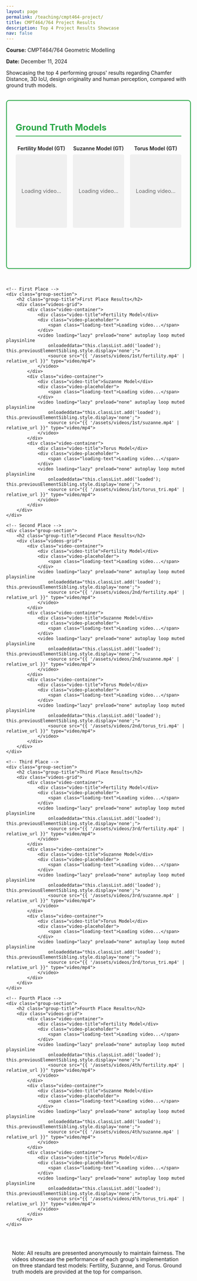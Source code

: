 ```yaml
---
layout: page
permalink: /teaching/cmpt464-project/
title: CMPT464/764 Project Results
description: Top 4 Project Results Showcase
nav: false
---
```


<style>
    .results-container {
        margin-top: 2rem;
    }

    .group-section {
        margin-bottom: 3rem;
        padding: 1.5rem;
        border: 1px solid var(--global-divider-color);
        border-radius: 8px;
        background-color: var(--global-bg-color);
        box-shadow: 0 2px 4px rgba(0,0,0,0.05);
    }

    .group-section.gt {
        border: 2px solid #28a745;
    }

    .group-title {
        color: var(--global-theme-color);
        font-size: 1.5rem;
        margin-bottom: 1.5rem;
        padding-bottom: 0.5rem;
        border-bottom: 2px solid var(--global-divider-color);
    }

    .group-title.gt {
        color: #28a745;
        border-bottom: 2px solid #28a745;
    }

    .videos-grid {
        display: grid;
        grid-template-columns: repeat(3, 1fr);
        gap: 1rem;
        margin-top: 1rem;
    }

    .video-container {
        width: 100%;
        min-height: 200px;
    }

    .video-title {
        font-weight: 600;
        margin-bottom: 0.5rem;
        text-align: center;
    }

    .video-placeholder {
        width: 100%;
        height: 200px;
        background: #f0f0f0;
        border-radius: 4px;
        display: flex;
        align-items: center;
        justify-content: center;
        margin-bottom: 1rem;
    }

    .loading-text {
        color: #666;
        font-size: 0.9rem;
    }

    video {
        width: 100%;
        border-radius: 4px;
        box-shadow: 0 2px 4px rgba(0,0,0,0.1);
        max-height: 200px;
        object-fit: cover;
        opacity: 0;
        transition: opacity 0.3s;
    }

    video.loaded {
        opacity: 1;
    }

    .note {
        margin-top: 2rem;
        padding: 1rem;
        background-color: var(--global-bg-color);
        border: 1px solid var(--global-divider-color);
        border-radius: 8px;
        font-size: 0.9rem;
        color: var(--global-text-color-light);
    }

    @media (max-width: 768px) {
        .videos-grid {
            grid-template-columns: 1fr;
            max-width: 400px;
            margin: 1rem auto;
        }
        
        video {
            max-height: 300px;
        }
    }
</style>

<div class="header-info">
    <p><strong>Course:</strong> CMPT464/764 Geometric Modelling</p>
    <p><strong>Date:</strong> December 11, 2024</p>
    <p>Showcasing the top 4 performing groups' results regarding Chamfer Distance, 3D IoU, design originality and human perception, compared with ground truth models.</p>
</div>

<div class="results-container">
    <!-- Ground Truth -->
    <div class="group-section gt">
        <h2 class="group-title gt">Ground Truth Models</h2>
        <div class="videos-grid">
            <div class="video-container">
                <div class="video-title">Fertility Model (GT)</div>
                <div class="video-placeholder">
                    <span class="loading-text">Loading video...</span>
                </div>
                <video loading="lazy" preload="none" autoplay loop muted playsinline
                    onloadeddata="this.classList.add('loaded'); this.previousElementSibling.style.display='none';">
                    <source src="{{ '/assets/videos/gt/fertility.mp4' | relative_url }}" type="video/mp4">
                </video>
            </div>
            <div class="video-container">
                <div class="video-title">Suzanne Model (GT)</div>
                <div class="video-placeholder">
                    <span class="loading-text">Loading video...</span>
                </div>
                <video loading="lazy" preload="none" autoplay loop muted playsinline
                    onloadeddata="this.classList.add('loaded'); this.previousElementSibling.style.display='none';">
                    <source src="{{ '/assets/videos/gt/suzanne.mp4' | relative_url }}" type="video/mp4">
                </video>
            </div>
            <div class="video-container">
                <div class="video-title">Torus Model (GT)</div>
                <div class="video-placeholder">
                    <span class="loading-text">Loading video...</span>
                </div>
                <video loading="lazy" preload="none" autoplay loop muted playsinline
                    onloadeddata="this.classList.add('loaded'); this.previousElementSibling.style.display='none';">
                    <source src="{{ '/assets/videos/gt/torus_tri.mp4' | relative_url }}" type="video/mp4">
                </video>
            </div>
        </div>
    </div>

    <!-- First Place -->
    <div class="group-section">
        <h2 class="group-title">First Place Results</h2>
        <div class="videos-grid">
            <div class="video-container">
                <div class="video-title">Fertility Model</div>
                <div class="video-placeholder">
                    <span class="loading-text">Loading video...</span>
                </div>
                <video loading="lazy" preload="none" autoplay loop muted playsinline
                    onloadeddata="this.classList.add('loaded'); this.previousElementSibling.style.display='none';">
                    <source src="{{ '/assets/videos/1st/fertility.mp4' | relative_url }}" type="video/mp4">
                </video>
            </div>
            <div class="video-container">
                <div class="video-title">Suzanne Model</div>
                <div class="video-placeholder">
                    <span class="loading-text">Loading video...</span>
                </div>
                <video loading="lazy" preload="none" autoplay loop muted playsinline
                    onloadeddata="this.classList.add('loaded'); this.previousElementSibling.style.display='none';">
                    <source src="{{ '/assets/videos/1st/suzanne.mp4' | relative_url }}" type="video/mp4">
                </video>
            </div>
            <div class="video-container">
                <div class="video-title">Torus Model</div>
                <div class="video-placeholder">
                    <span class="loading-text">Loading video...</span>
                </div>
                <video loading="lazy" preload="none" autoplay loop muted playsinline
                    onloadeddata="this.classList.add('loaded'); this.previousElementSibling.style.display='none';">
                    <source src="{{ '/assets/videos/1st/torus_tri.mp4' | relative_url }}" type="video/mp4">
                </video>
            </div>
        </div>
    </div>

    <!-- Second Place -->
    <div class="group-section">
        <h2 class="group-title">Second Place Results</h2>
        <div class="videos-grid">
            <div class="video-container">
                <div class="video-title">Fertility Model</div>
                <div class="video-placeholder">
                    <span class="loading-text">Loading video...</span>
                </div>
                <video loading="lazy" preload="none" autoplay loop muted playsinline
                    onloadeddata="this.classList.add('loaded'); this.previousElementSibling.style.display='none';">
                    <source src="{{ '/assets/videos/2nd/fertility.mp4' | relative_url }}" type="video/mp4">
                </video>
            </div>
            <div class="video-container">
                <div class="video-title">Suzanne Model</div>
                <div class="video-placeholder">
                    <span class="loading-text">Loading video...</span>
                </div>
                <video loading="lazy" preload="none" autoplay loop muted playsinline
                    onloadeddata="this.classList.add('loaded'); this.previousElementSibling.style.display='none';">
                    <source src="{{ '/assets/videos/2nd/suzanne.mp4' | relative_url }}" type="video/mp4">
                </video>
            </div>
            <div class="video-container">
                <div class="video-title">Torus Model</div>
                <div class="video-placeholder">
                    <span class="loading-text">Loading video...</span>
                </div>
                <video loading="lazy" preload="none" autoplay loop muted playsinline
                    onloadeddata="this.classList.add('loaded'); this.previousElementSibling.style.display='none';">
                    <source src="{{ '/assets/videos/2nd/torus_tri.mp4' | relative_url }}" type="video/mp4">
                </video>
            </div>
        </div>
    </div>

    <!-- Third Place -->
    <div class="group-section">
        <h2 class="group-title">Third Place Results</h2>
        <div class="videos-grid">
            <div class="video-container">
                <div class="video-title">Fertility Model</div>
                <div class="video-placeholder">
                    <span class="loading-text">Loading video...</span>
                </div>
                <video loading="lazy" preload="none" autoplay loop muted playsinline
                    onloadeddata="this.classList.add('loaded'); this.previousElementSibling.style.display='none';">
                    <source src="{{ '/assets/videos/3rd/fertility.mp4' | relative_url }}" type="video/mp4">
                </video>
            </div>
            <div class="video-container">
                <div class="video-title">Suzanne Model</div>
                <div class="video-placeholder">
                    <span class="loading-text">Loading video...</span>
                </div>
                <video loading="lazy" preload="none" autoplay loop muted playsinline
                    onloadeddata="this.classList.add('loaded'); this.previousElementSibling.style.display='none';">
                    <source src="{{ '/assets/videos/3rd/suzanne.mp4' | relative_url }}" type="video/mp4">
                </video>
            </div>
            <div class="video-container">
                <div class="video-title">Torus Model</div>
                <div class="video-placeholder">
                    <span class="loading-text">Loading video...</span>
                </div>
                <video loading="lazy" preload="none" autoplay loop muted playsinline
                    onloadeddata="this.classList.add('loaded'); this.previousElementSibling.style.display='none';">
                    <source src="{{ '/assets/videos/3rd/torus_tri.mp4' | relative_url }}" type="video/mp4">
                </video>
            </div>
        </div>
    </div>

    <!-- Fourth Place -->
    <div class="group-section">
        <h2 class="group-title">Fourth Place Results</h2>
        <div class="videos-grid">
            <div class="video-container">
                <div class="video-title">Fertility Model</div>
                <div class="video-placeholder">
                    <span class="loading-text">Loading video...</span>
                </div>
                <video loading="lazy" preload="none" autoplay loop muted playsinline
                    onloadeddata="this.classList.add('loaded'); this.previousElementSibling.style.display='none';">
                    <source src="{{ '/assets/videos/4th/fertility.mp4' | relative_url }}" type="video/mp4">
                </video>
            </div>
            <div class="video-container">
                <div class="video-title">Suzanne Model</div>
                <div class="video-placeholder">
                    <span class="loading-text">Loading video...</span>
                </div>
                <video loading="lazy" preload="none" autoplay loop muted playsinline
                    onloadeddata="this.classList.add('loaded'); this.previousElementSibling.style.display='none';">
                    <source src="{{ '/assets/videos/4th/suzanne.mp4' | relative_url }}" type="video/mp4">
                </video>
            </div>
            <div class="video-container">
                <div class="video-title">Torus Model</div>
                <div class="video-placeholder">
                    <span class="loading-text">Loading video...</span>
                </div>
                <video loading="lazy" preload="none" autoplay loop muted playsinline
                    onloadeddata="this.classList.add('loaded'); this.previousElementSibling.style.display='none';">
                    <source src="{{ '/assets/videos/4th/torus_tri.mp4' | relative_url }}" type="video/mp4">
                </video>
            </div>
        </div>
    </div>
</div>

<div class="note">
    <p>Note: All results are presented anonymously to maintain fairness. The videos showcase the performance of each group's implementation on three standard test models: Fertility, Suzanne, and Torus. Ground truth models are provided at the top for comparison.</p>
</div>

<script>
document.addEventListener('DOMContentLoaded', function() {
    const options = {
        root: null,
        rootMargin: '50px',
        threshold: 0.1
    };

    const observer = new IntersectionObserver((entries, observer) => {
        entries.forEach(entry => {
            if (entry.isIntersecting) {
                const video = entry.target;
                video.load();
                observer.unobserve(video);
            }
        });
    }, options);

    document.querySelectorAll('video').forEach(video => {
        observer.observe(video);
    });
});
</script>